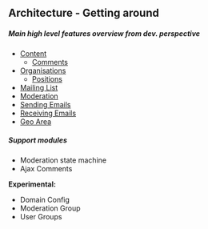 ## Architecture - Getting around

##### Main high level features overview from dev. perspective

- [Content](architecture/content.md)
   - [Comments](architecture/comments.md)
- [Organisations](architecture/organisations.md)
   - [Positions](architecture/positions.md)
- [Mailing List](architecture/mailing_list.md)
- [Moderation](architecture/moderation.md)
- [Sending Emails](architecture/sending_emails.md)
- [Receiving Emails](architecture/recieving_emails.md)
- [Geo Area](architecture/geoarea.md)

##### Support modules

- Moderation state machine
- Ajax Comments


**Experimental:**
- Domain Config
- Moderation Group
- User Groups
